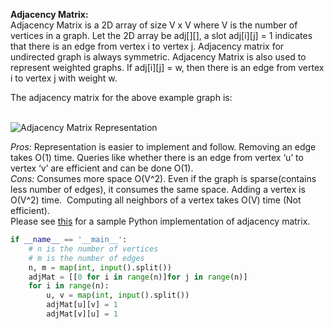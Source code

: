 **Adjacency Matrix:**   
Adjacency Matrix is a 2D array of size V x V where V is the number of vertices in a graph. Let the 2D array be adj[][], a slot adj[i][j] = 1 indicates that there is an edge from vertex i to vertex j. Adjacency matrix for undirected graph is always symmetric. Adjacency Matrix is also used to represent weighted graphs. If adj[i][j] = w, then there is an edge from vertex i to vertex j with weight w. 

The adjacency matrix for the above example graph is:   
 

![Adjacency Matrix Representation](https://cdncontribute.geeksforgeeks.org/wp-content/uploads/adjacencymatrix.png)

_Pros:_ Representation is easier to implement and follow. Removing an edge takes O(1) time. Queries like whether there is an edge from vertex ‘u’ to vertex ‘v’ are efficient and can be done O(1).  
_Cons:_ Consumes more space O(V^2). Even if the graph is sparse(contains less number of edges), it consumes the same space. Adding a vertex is O(V^2) time.  Computing all neighbors of a vertex takes O(V) time (Not efficient).  
Please see [this](https://ide.geeksforgeeks.org/9je5j6jJ13) for a sample Python implementation of adjacency matrix.
```python
if __name__ == '__main__':
	# n is the number of vertices
	# m is the number of edges
	n, m = map(int, input().split())
	adjMat = [[0 for i in range(n)]for j in range(n)]
	for i in range(n):
		u, v = map(int, input().split())
		adjMat[u][v] = 1
		adjMat[v][u] = 1


```
